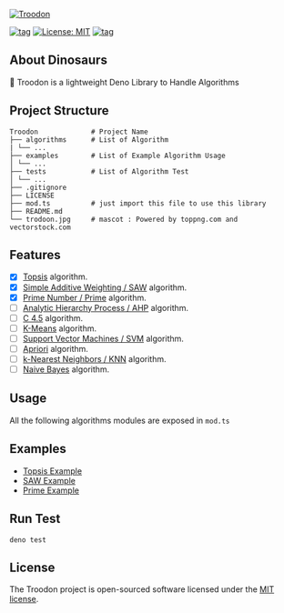 [![Troodon](https://raw.githubusercontent.com/shandysiswandi/troodon/master/troodon.jpg)](#)

[![tag](https://img.shields.io/github/v/tag/shandysiswandi/troodon.svg?sort=semver)](https://github.com/shandysiswandi/troodon)
[![License: MIT](https://img.shields.io/badge/License-MIT-blue.svg)](https://github.com/shandysiswandi/troodon/blob/master/LICENSE)
[![tag](https://img.shields.io/badge/deno->=1.0.0-green.svg)](https://github.com/denoland/deno)

## About Dinosaurs

🦖 Troodon is a lightweight Deno Library to Handle Algorithms

## Project Structure

    Troodon             # Project Name
    ├── algorithms      # List of Algorithm
    | └── ...
    ├── examples        # List of Example Algorithm Usage
    │ └── ...
    ├── tests           # List of Algorithm Test
    │ └── ...
    ├── .gitignore
    ├── LICENSE
    ├── mod.ts          # just import this file to use this library
    ├── README.md
    └── trodoon.jpg     # mascot : Powered by toppng.com and vectorstock.com

## Features

- [x] [Topsis](https://en.wikipedia.org/wiki/TOPSIS) algorithm.
- [x] [Simple Additive Weighting / SAW](https://bit.ly/Simple_additive_weighting) algorithm.
- [x] [Prime Number / Prime](https://en.wikipedia.org/wiki/Prime_number) algorithm.
- [ ] [Analytic Hierarchy Process / AHP](https://en.wikipedia.org/wiki/Analytic_hierarchy_process) algorithm.
- [ ] [C 4.5](https://en.wikipedia.org/wiki/C4.5_algorithm) algorithm.
- [ ] [K-Means](https://en.wikipedia.org/wiki/K-means_clustering) algorithm.
- [ ] [Support Vector Machines / SVM](https://en.wikipedia.org/wiki/Support_vector_machine) algorithm.
- [ ] [Apriori](https://en.wikipedia.org/wiki/Apriori_algorithm) algorithm.
- [ ] [k-Nearest Neighbors / KNN](https://en.wikipedia.org/wiki/K-nearest_neighbors_algorithm) algorithm.
- [ ] [Naive Bayes](https://en.wikipedia.org/wiki/Naive_Bayes_classifier) algorithm.

## Usage

All the following algorithms modules are exposed in `mod.ts`

## Examples

- [Topsis Example](/examples/topsis.md)
- [SAW Example](/examples/saw.md)
- [Prime Example](/examples/prime.md)

## Run Test

    deno test

## License

The Troodon project is open-sourced software licensed under the [MIT license](LICENSE).
